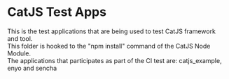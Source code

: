 CatJS Test Apps
======================

This is the test applications that are being used to test CatJS framework and tool.  
This folder is hooked to the "npm install" command of the CatJS Node Module.  
The applications that participates as part of the CI test are: catjs_example, enyo and sencha
